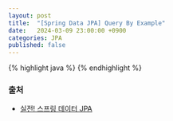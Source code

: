 ```yaml
---
layout: post
title:  "[Spring Data JPA] Query By Example"
date:   2024-03-09 23:00:00 +0900
categories: JPA
published: false
---
```


{% highlight java %}
{% endhighlight %}

### 출처

- [실전! 스프링 데이터 JPA](https://www.inflearn.com/course/%EC%8A%A4%ED%94%84%EB%A7%81-%EB%8D%B0%EC%9D%B4%ED%84%B0-JPA-%EC%8B%A4%EC%A0%84)